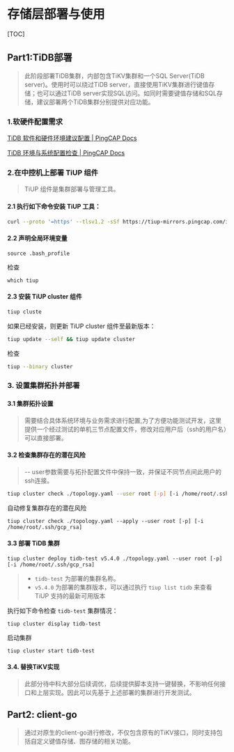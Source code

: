 # 存储层部署与使用

[TOC]

## **Part1:TiDB部署**

> 此阶段部署TiDB集群，内部包含TiKV集群和一个SQL Server(TiDB server)。使用时可以绕过TiDB server，直接使用TiKV集群进行键值存储；也可以通过TiDB server实现SQL访问。如同时需要键值存储和SQL存储，建议部署两个TiDB集群分别提供对应功能。

### 1.软硬件配置需求

[TiDB 软件和硬件环境建议配置 | PingCAP Docs](https://docs.pingcap.com/zh/tidb/stable/hardware-and-software-requirements)

[TiDB 环境与系统配置检查 | PingCAP Docs](https://docs.pingcap.com/zh/tidb/stable/check-before-deployment)



### 2.在中控机上部署 TiUP 组件

>  TiUP 组件是集群部署与管理工具。

#### 2.1 执行如下命令安装 TiUP 工具：

```sh
curl --proto '=https' --tlsv1.2 -sSf https://tiup-mirrors.pingcap.com/install.sh | sh
```

#### 2.2 声明全局环境变量

```shell
source .bash_profile
```

检查

```shell
which tiup
```

#### 2.3 安装 TiUP cluster 组件

```sh
tiup cluste
```

如果已经安装，则更新 TiUP cluster 组件至最新版本：

```sh
tiup update --self && tiup update cluster
```

检查

```sh
tiup --binary cluster
```



### 3. 设置集群拓扑并部署

#### 3.1 集群拓扑设置

>  需要结合具体系统环境与业务需求进行配置,为了方便功能测试开发，这里提供一个经过测试的单机三节点配置文件，修改对应用户后（ssh的用户名）可以直接部署。





#### 3.2 检查集群存在的潜在风险

> -- user参数需要与拓扑配置文件中保持一致，并保证不同节点间此用户的ssh连接。

```sh
tiup cluster check ./topology.yaml --user root [-p] [-i /home/root/.ssh/gcp_rsa]
```

自动修复集群存在的潜在风险

```shell
tiup cluster check ./topology.yaml --apply --user root [-p] [-i /home/root/.ssh/gcp_rsa]
```

#### 3.3 部署 TiDB 集群

```shell
tiup cluster deploy tidb-test v5.4.0 ./topology.yaml --user root [-p] [-i /home/root/.ssh/gcp_rsa]
```

> - `tidb-test` 为部署的集群名称。
> - `v5.4.0` 为部署的集群版本，可以通过执行 `tiup list tidb` 来查看 TiUP 支持的最新可用版本

执行如下命令检查 `tidb-test` 集群情况：

```shell
tiup cluster display tidb-test
```

启动集群

```shell
tiup cluster start tidb-test
```

#### 3.4.  替换TiKV实现

> 此部分待中科大部分后续调优，后续提供脚本支持一键替换，不影响任何接口和上层实现。因此可以先基于上述部署的集群进行开发测试。





## **Part2: client-go**

> 通过对原生的client-go进行修改，不仅包含原有的TiKV接口，同时支持包括自定义键值存储、图存储的相关功能。